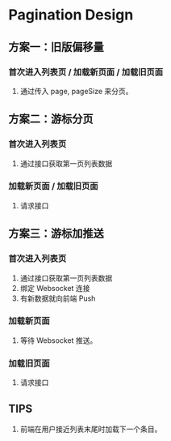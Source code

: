 # Pagination Design

## 方案一：旧版偏移量

### 首次进入列表页 / 加载新页面 / 加载旧页面

1. 通过传入 page, pageSize 来分页。

## 方案二：游标分页

### 首次进入列表页

1. 通过接口获取第一页列表数据

### 加载新页面 / 加载旧页面

1. 请求接口

## 方案三：游标加推送

### 首次进入列表页

1. 通过接口获取第一页列表数据
2. 绑定 Websocket 连接
3. 有新数据就向前端 Push

### 加载新页面

1. 等待 Websocket 推送。

### 加载旧页面

1. 请求接口

## TIPS

1. 前端在用户接近列表末尾时加载下一个条目。
